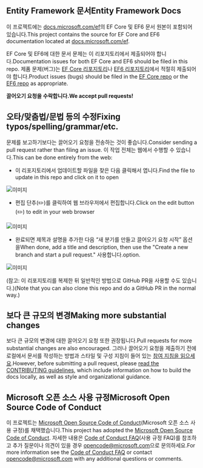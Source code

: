 ## <a name="entity-framework-docs"></a><span data-ttu-id="ae4a4-101">Entity Framework 문서</span><span class="sxs-lookup"><span data-stu-id="ae4a4-101">Entity Framework Docs</span></span>

<span data-ttu-id="ae4a4-102">이 프로젝트에는 [docs.microsoft.com/ef](https://docs.microsoft.com/ef/)의 EF Core 및 EF6 문서 원본이 포함되어 있습니다.</span><span class="sxs-lookup"><span data-stu-id="ae4a4-102">This project contains the source for EF Core and EF6 documentation located at [docs.microsoft.com/ef](https://docs.microsoft.com/ef/).</span></span> 

<span data-ttu-id="ae4a4-103">EF Core 및 EF6에 대한 문서 문제는 이 리포지토리에서 제출되어야 합니다.</span><span class="sxs-lookup"><span data-stu-id="ae4a4-103">Documentation issues for both EF Core and EF6 should be filed in this repo.</span></span> <span data-ttu-id="ae4a4-104">제품 문제(버그)는 [EF Core 리포지토리](https://github.com/dotnet/efcore)나 [EF6 리포지토리](https://github.com/dotnet/ef6)에서 적절히 제출되어야 합니다.</span><span class="sxs-lookup"><span data-stu-id="ae4a4-104">Product issues (bugs) should be filed in the [EF Core repo](https://github.com/dotnet/efcore) or the [EF6 repo](https://github.com/dotnet/ef6) as appropriate.</span></span>

<span data-ttu-id="ae4a4-105">**끌어오기 요청을 수락합니다.**</span><span class="sxs-lookup"><span data-stu-id="ae4a4-105">**We accept pull requests!**</span></span>

## <a name="fixing-typosspellinggrammaretc"></a><span data-ttu-id="ae4a4-106">오타/맞춤법/문법 등의 수정</span><span class="sxs-lookup"><span data-stu-id="ae4a4-106">Fixing typos/spelling/grammar/etc.</span></span>

<span data-ttu-id="ae4a4-107">문제를 보고하기보다는 끌어오기 요청을 전송하는 것이 좋습니다.</span><span class="sxs-lookup"><span data-stu-id="ae4a4-107">Consider sending a pull request rather than filing an issue.</span></span> <span data-ttu-id="ae4a4-108">이 작업 전체는 웹에서 수행할 수 있습니다.</span><span class="sxs-lookup"><span data-stu-id="ae4a4-108">This can be done entirely from the web:</span></span>

* <span data-ttu-id="ae4a4-109">이 리포지토리에서 업데이트할 파일을 찾은 다음 클릭해서 엽니다.</span><span class="sxs-lookup"><span data-stu-id="ae4a4-109">Find the file to update in this repo and click on it to open</span></span>

![이미지](https://user-images.githubusercontent.com/1430078/64454137-10199400-d09f-11e9-9d1a-b7fdca2c518e.png)

* <span data-ttu-id="ae4a4-111">편집 단추(✏️️)를 클릭하여 웹 브라우저에서 편집합니다.</span><span class="sxs-lookup"><span data-stu-id="ae4a4-111">Click on the edit button (✏️) to edit in your web browser</span></span>

![이미지](https://user-images.githubusercontent.com/1430078/64454321-85856480-d09f-11e9-85a6-1c93bc6611e2.png)

* <span data-ttu-id="ae4a4-113">완료되면 제목과 설명을 추가한 다음 “새 분기를 만들고 끌어오기 요청 시작” 옵션을</span><span class="sxs-lookup"><span data-stu-id="ae4a4-113">When done, add a title and description, then use the "Create a new branch and start a pull request."</span></span> <span data-ttu-id="ae4a4-114">사용합니다.</span><span class="sxs-lookup"><span data-stu-id="ae4a4-114">option.</span></span>

![이미지](https://user-images.githubusercontent.com/1430078/64454455-dac17600-d09f-11e9-922b-0346117011f5.png)

<span data-ttu-id="ae4a4-116">(참고: 이 리포지토리를 복제한 뒤 일반적인 방법으로 GitHub PR을 사용할 수도 있습니다.)</span><span class="sxs-lookup"><span data-stu-id="ae4a4-116">(Note that you can also clone this repo and do a GitHub PR in the normal way.)</span></span>

## <a name="making-more-substantial-changes"></a><span data-ttu-id="ae4a4-117">보다 큰 규모의 변경</span><span class="sxs-lookup"><span data-stu-id="ae4a4-117">Making more substantial changes</span></span>

<span data-ttu-id="ae4a4-118">보다 큰 규모의 변경에 대한 끌어오기 요청 또한 권장됩니다.</span><span class="sxs-lookup"><span data-stu-id="ae4a4-118">Pull requests for more substantial changes are also encouraged.</span></span> <span data-ttu-id="ae4a4-119">그러나 끌어오기 요청을 제출하기 전에 로컬에서 문서를 작성하는 방법과 스타일 및 구성 지침이 들어 있는 [참여 지침을 읽으세요](CONTRIBUTING.md).</span><span class="sxs-lookup"><span data-stu-id="ae4a4-119">However, before submitting a pull request, please [read the CONTRIBUTING guidelines](CONTRIBUTING.md), which include information on how to build the docs locally, as well as style and organizational guidance.</span></span>

## <a name="microsoft-open-source-code-of-conduct"></a><span data-ttu-id="ae4a4-120">Microsoft 오픈 소스 사용 규정</span><span class="sxs-lookup"><span data-stu-id="ae4a4-120">Microsoft Open Source Code of Conduct</span></span>

<span data-ttu-id="ae4a4-121">이 프로젝트는 [Microsoft Open Source Code of Conduct](https://opensource.microsoft.com/codeofconduct/)(Microsoft 오픈 소스 사용 규정)를 채택했습니다.</span><span class="sxs-lookup"><span data-stu-id="ae4a4-121">This project has adopted the [Microsoft Open Source Code of Conduct](https://opensource.microsoft.com/codeofconduct/).</span></span>
<span data-ttu-id="ae4a4-122">자세한 내용은 [Code of Conduct FAQ](https://opensource.microsoft.com/codeofconduct/faq/)(사용 규정 FAQ)를 참조하고 추가 질문이나 의견이 있을 경우 [opencode@microsoft.com](mailto:opencode@microsoft.com)으로 문의하세요.</span><span class="sxs-lookup"><span data-stu-id="ae4a4-122">For more information see the [Code of Conduct FAQ](https://opensource.microsoft.com/codeofconduct/faq/) or contact [opencode@microsoft.com](mailto:opencode@microsoft.com) with any additional questions or comments.</span></span>

